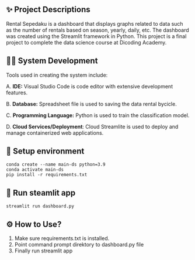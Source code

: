 ## ✨ Project Descriptions 
<p>Rental Sepedaku is a dashboard that displays graphs related to data such as the number of rentals based on season, yearly, daily, etc. The dashboard was created using the Streamlit framework in Python. This project is a final project to complete the data science course at Dicoding Academy.</p>

## 👩‍💻 System Development
<p>Tools used in creating the system include:</p>
 
A. **IDE:** Visual Studio Code is code editor with extensive development features.

B. **Database:** Spreadsheet file is used to saving the data rental bycicle.

C. **Programming Language:** Python is used to train the classification model.

D. **Cloud Services/Deployment**: Cloud Streamlite is used to deploy and manage containerized web applications.

## 🎲 Setup environment

```
conda create --name main-ds python=3.9
conda activate main-ds
pip install -r requirements.txt
```

## 💨 Run steamlit app

```
streamlit run dashboard.py
```

## ⚙️ How to Use?

1. Make sure requirements.txt is installed.
2. Point command prompt direktory to dashboard.py file
3. Finally run streamlit app
